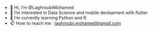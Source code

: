 - 👋 Hi, I’m @LaghroubiMohamed
- 👀 I’m interested in Data Science and mobile devlopment with flutter
- 🌱 I’m currently learning Python and R 
- 📫 How to reach me : laghroubi.mohamed@gmail.com

